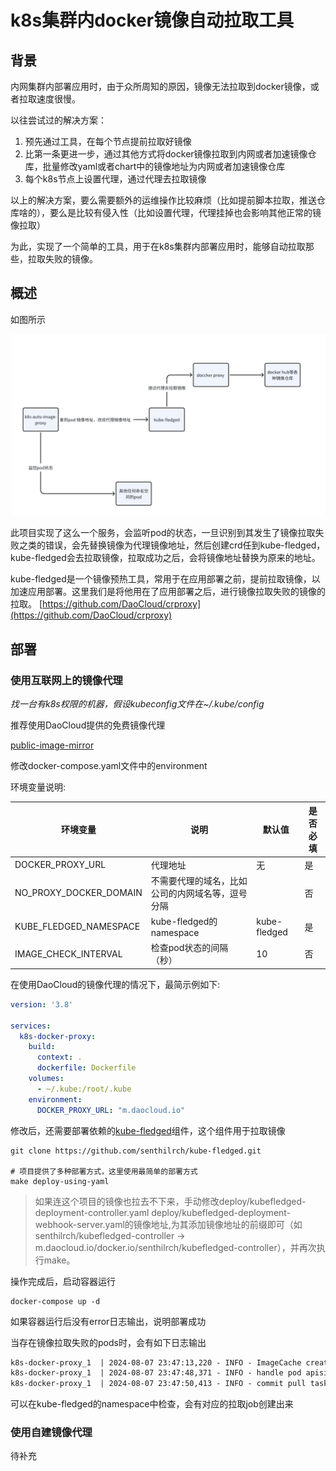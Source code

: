 # k8s集群内docker镜像自动拉取工具

## 背景

内网集群内部署应用时，由于众所周知的原因，镜像无法拉取到docker镜像，或者拉取速度很慢。

以往尝试过的解决方案：
1. 预先通过工具，在每个节点提前拉取好镜像
2. 比第一条更进一步，通过其他方式将docker镜像拉取到内网或者加速镜像仓库，批量修改yaml或者chart中的镜像地址为内网或者加速镜像仓库
3. 每个k8s节点上设置代理，通过代理去拉取镜像

以上的解决方案，要么需要额外的运维操作比较麻烦（比如提前脚本拉取，推送仓库啥的），要么是比较有侵入性（比如设置代理，代理挂掉也会影响其他正常的镜像拉取）

为此，实现了一个简单的工具，用于在k8s集群内部署应用时，能够自动拉取那些，拉取失败的镜像。


## 概述
如图所示

![alt text](imgs/image.png)

此项目实现了这么一个服务，会监听pod的状态，一旦识别到其发生了镜像拉取失败之类的错误，会先替换镜像为代理镜像地址，然后创建crd任到kube-fledged，kube-fledged会去拉取镜像，拉取成功之后，会将镜像地址替换为原来的地址。

kube-fledged是一个镜像预热工具，常用于在应用部署之前，提前拉取镜像，以加速应用部署。这里我们是将他用在了应用部署之后，进行镜像拉取失败的镜像的拉取。
[https://github.com/DaoCloud/crproxy](https://github.com/DaoCloud/crproxy)

## 部署

### 使用互联网上的镜像代理

*找一台有k8s权限的机器，假设kubeconfig文件在~/.kube/config*

推荐使用DaoCloud提供的免费镜像代理

[public-image-mirror](https://github.com/DaoCloud/public-image-mirror)

修改docker-compose.yaml文件中的environment

环境变量说明:

| 环境变量 | 说明 | 默认值 | 是否必填
| --- | --- | --- | -- |
| DOCKER_PROXY_URL | 代理地址 | 无 | 是
| NO_PROXY_DOCKER_DOMAIN | 不需要代理的域名，比如公司的内网域名等，逗号分隔 |  | 否
| KUBE_FLEDGED_NAMESPACE | kube-fledged的namespace | kube-fledged | 是
| IMAGE_CHECK_INTERVAL | 检查pod状态的间隔（秒） | 10 | 否

在使用DaoCloud的镜像代理的情况下，最简示例如下:
```yaml
version: '3.8'

services:
  k8s-docker-proxy:
    build:
      context: .
      dockerfile: Dockerfile
    volumes:
      - ~/.kube:/root/.kube
    environment:
      DOCKER_PROXY_URL: "m.daocloud.io"
```



修改后，还需要部署依赖的[kube-fledged](https://github.com/senthilrch/kube-fledged)组件，这个组件用于拉取镜像

```shell
git clone https://github.com/senthilrch/kube-fledged.git

# 项目提供了多种部署方式，这里使用最简单的部署方式
make deploy-using-yaml
```

> 如果连这个项目的镜像也拉去不下来，手动修改deploy/kubefledged-deployment-controller.yaml deploy/kubefledged-deployment-webhook-server.yaml的镜像地址,为其添加镜像地址的前缀即可（如senthilrch/kubefledged-controller -> m.daocloud.io/docker.io/senthilrch/kubefledged-controller），并再次执行make。

操作完成后，启动容器运行

```shell
docker-compose up -d
```

如果容器运行后没有error日志输出，说明部署成功


当存在镜像拉取失败的pods时，会有如下日志输出
```txt
k8s-docker-proxy_1  | 2024-08-07 23:47:13,220 - INFO - ImageCache created: imagecache-node-game14
k8s-docker-proxy_1  | 2024-08-07 23:47:48,371 - INFO - handle pod apisix-dashboard-6c885b7886-w9mrs, pod.metadata.name='apisix-dashboard-6c885b7886-w9mrs', pod.metadata.namespace='apisix', reason='ErrImagePull',image='apache/apisix-dashboard:2.13-alpine', nodename='node01'
k8s-docker-proxy_1  | 2024-08-07 23:47:50,413 - INFO - commit pull task, node='node01', images={'m.daocloud.io/docker.io/apache/apisix-dashboard:2.13-alpine'}
```

可以在kube-fledged的namespace中检查，会有对应的拉取job创建出来

### 使用自建镜像代理

待补充